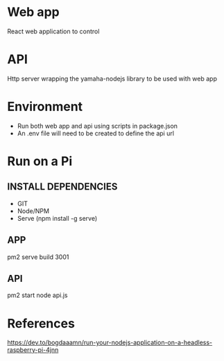 # Web app
React web application to control

# API
Http server wrapping the yamaha-nodejs library to be used with web app

# Environment
- Run both web app and api using scripts in package.json
- An .env file will need to be created to define the api url

# Run on a Pi

## INSTALL DEPENDENCIES
- GIT
- Node/NPM
- Serve (npm install -g serve)

## APP
pm2 serve build 3001

## API
pm2 start node api.js

# References
https://dev.to/bogdaaamn/run-your-nodejs-application-on-a-headless-raspberry-pi-4jnn